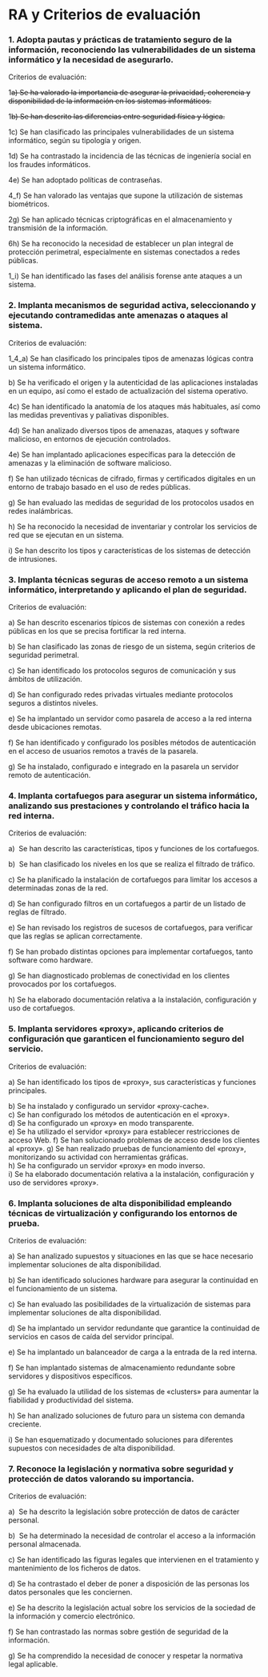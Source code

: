 # RA y Criterios de evaluación
### 1. Adopta pautas y prácticas de tratamiento seguro de la información, reconociendo las vulnerabilidades de un sistema informático y la necesidad de asegurarlo.

Criterios de evaluación:

1~~a) Se ha valorado la importancia de asegurar la privacidad, coherencia y disponibilidad de la información en los sistemas informáticos.~~

1~~b) Se han descrito las diferencias entre seguridad física y lógica.~~

1c) Se han clasificado las principales vulnerabilidades de un sistema informático, según su tipología y origen.

1d) Se ha contrastado la incidencia de las técnicas de ingeniería social en los fraudes informáticos.

4e) Se han adoptado políticas de contraseñas. 

4_f) Se han valorado las ventajas que supone la utilización de sistemas biométricos.

2g) Se han aplicado técnicas criptográficas en el almacenamiento y transmisión de la información.

6h) Se ha reconocido la necesidad de establecer un plan integral de protección perimetral, especialmente en sistemas conectados a redes públicas.

1_i) Se han identificado las fases del análisis forense ante ataques a un sistema.

### 2. Implanta mecanismos de seguridad activa, seleccionando y ejecutando contramedidas ante amenazas o ataques al sistema.

Criterios de evaluación:

1_4_a) Se han clasificado los principales tipos de amenazas lógicas contra un sistema informático.

b) Se ha verificado el origen y la autenticidad de las aplicaciones instaladas en un equipo, así como el estado de actualización del sistema operativo.

4c) Se han identificado la anatomía de los ataques más habituales, así como las medidas preventivas y paliativas disponibles.

4d) Se han analizado diversos tipos de amenazas, ataques y software malicioso, en entornos de ejecución controlados.

4e) Se han implantado aplicaciones específicas para la detección de amenazas y la eliminación de software malicioso.

f) Se han utilizado técnicas de cifrado, firmas y certificados digitales en un entorno de trabajo basado en el uso de redes públicas.

g) Se han evaluado las medidas de seguridad de los protocolos usados en redes inalámbricas.

h) Se ha reconocido la necesidad de inventariar y controlar los servicios de red que se ejecutan en un sistema.

i) Se han descrito los tipos y características de los sistemas de detección de intrusiones.

### 3. Implanta técnicas seguras de acceso remoto a un sistema informático, interpretando y aplicando el plan de seguridad.

Criterios de evaluación:

a) Se han descrito escenarios típicos de sistemas con conexión a redes públicas en los que se precisa fortificar la red interna.

b) Se han clasificado las zonas de riesgo de un sistema, según criterios de seguridad perimetral.

c) Se han identificado los protocolos seguros de comunicación y sus ámbitos de utilización.

d) Se han configurado redes privadas virtuales mediante protocolos seguros a distintos niveles.

e) Se ha implantado un servidor como pasarela de acceso a la red interna desde ubicaciones remotas.

f) Se han identificado y configurado los posibles métodos de autenticación en el acceso de usuarios remotos a través de la pasarela.

g) Se ha instalado, configurado e integrado en la pasarela un servidor remoto de autenticación.

### 4. Implanta cortafuegos para asegurar un sistema informático, analizando sus prestaciones y controlando el tráfico hacia la red interna.

Criterios de evaluación:

a)  Se han descrito las características, tipos y funciones de los cortafuegos.

b)  Se han clasificado los niveles en los que se realiza el filtrado de tráfico.

c) Se ha planificado la instalación de cortafuegos para limitar los accesos a determinadas zonas de la red.

d) Se han configurado filtros en un cortafuegos a partir de un listado de reglas de filtrado.

e) Se han revisado los registros de sucesos de cortafuegos, para verificar que las reglas se aplican correctamente.

f) Se han probado distintas opciones para implementar cortafuegos, tanto software como hardware.

g) Se han diagnosticado problemas de conectividad en los clientes provocados por los cortafuegos.

h) Se ha elaborado documentación relativa a la instalación, configuración y uso de cortafuegos.

### 5. Implanta servidores «proxy», aplicando criterios de configuración que garanticen el funcionamiento seguro del servicio.

Criterios de evaluación:

a) Se han identificado los tipos de «proxy», sus características y funciones principales.

b)  Se ha instalado y configurado un servidor «proxy-cache».  
c)  Se han configurado los métodos de autenticación en el «proxy».  
d)  Se ha configurado un «proxy» en modo transparente.  
e)  Se ha utilizado el servidor «proxy» para establecer restricciones de acceso Web.
f)  Se han solucionado problemas de acceso desde los clientes al «proxy».
g) Se han realizado pruebas de funcionamiento del «proxy», monitorizando su
actividad con herramientas gráficas.  
h) Se ha configurado un servidor «proxy» en modo inverso.  
i) Se ha elaborado documentación relativa a la instalación, configuración y uso de
servidores «proxy».

### 6. Implanta soluciones de alta disponibilidad empleando técnicas de virtualización y configurando los entornos de prueba.

Criterios de evaluación:

a) Se han analizado supuestos y situaciones en las que se hace necesario implementar soluciones de alta disponibilidad.

b) Se han identificado soluciones hardware para asegurar la continuidad en el funcionamiento de un sistema.

c) Se han evaluado las posibilidades de la virtualización de sistemas para implementar soluciones de alta disponibilidad.

d) Se ha implantado un servidor redundante que garantice la continuidad de servicios en casos de caída del servidor principal.

e) Se ha implantado un balanceador de carga a la entrada de la red interna.

f) Se han implantado sistemas de almacenamiento redundante sobre servidores y dispositivos específicos.

g) Se ha evaluado la utilidad de los sistemas de «clusters» para aumentar la fiabilidad y productividad del sistema.

h) Se han analizado soluciones de futuro para un sistema con demanda creciente.

i) Se han esquematizado y documentado soluciones para diferentes supuestos con necesidades de alta disponibilidad.

### 7. Reconoce la legislación y normativa sobre seguridad y protección de datos valorando su importancia.

Criterios de evaluación:

 a)  Se ha descrito la legislación sobre protección de datos de carácter personal.

 b)  Se ha determinado la necesidad de controlar el acceso a la información personal
almacenada.

c) Se han identificado las figuras legales que intervienen en el tratamiento y mantenimiento de los ficheros de datos.

d) Se ha contrastado el deber de poner a disposición de las personas los datos personales que les conciernen.

e) Se ha descrito la legislación actual sobre los servicios de la sociedad de la información y comercio electrónico.

f) Se han contrastado las normas sobre gestión de seguridad de la información.

g) Se ha comprendido la necesidad de conocer y respetar la normativa legal aplicable.
